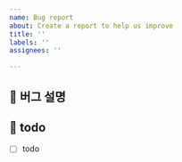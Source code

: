 ```yaml
---
name: Bug report
about: Create a report to help us improve
title: ''
labels: ''
assignees: ''

---
```


## 🐞 버그 설명
<!-- source code 내에서 어떻게해서 버그가 발생했는지 설명해주세요 -->
<!-- 스크린 샷, 작동 환경 (OS, device 등)과 관련이 있다면 추가해주세요 -->

## 📝 todo
- [ ] todo
